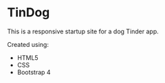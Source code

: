 # TinDog
This is a responsive startup site for a dog Tinder app.



Created using:
<ul>
  <li>HTML5</li>
  <li>CSS</li>
  <li>Bootstrap 4</li>
</ul>
